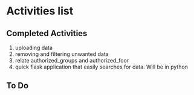 # Activities list
## Completed Activities 
1. uploading data
2. removing and filtering unwanted data
3. relate authorized_groups and authorized_foor
4. quick flask application that easily searches for data. Will be in python

## To Do



